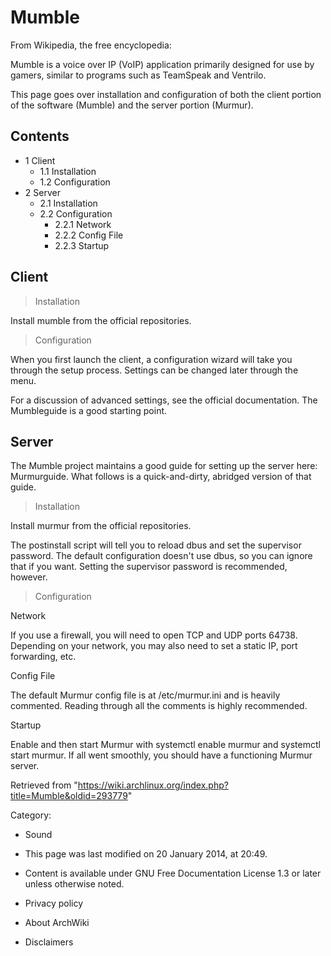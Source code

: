 Mumble
======

From Wikipedia, the free encyclopedia:

Mumble is a voice over IP (VoIP) application primarily designed for use
by gamers, similar to programs such as TeamSpeak and Ventrilo.

This page goes over installation and configuration of both the client
portion of the software (Mumble) and the server portion (Murmur).

Contents
--------

-   1 Client
    -   1.1 Installation
    -   1.2 Configuration
-   2 Server
    -   2.1 Installation
    -   2.2 Configuration
        -   2.2.1 Network
        -   2.2.2 Config File
        -   2.2.3 Startup

Client
------

> Installation

Install mumble from the official repositories.

> Configuration

When you first launch the client, a configuration wizard will take you
through the setup process. Settings can be changed later through the
menu.

For a discussion of advanced settings, see the official documentation.
The Mumbleguide is a good starting point.

Server
------

The Mumble project maintains a good guide for setting up the server
here: Murmurguide. What follows is a quick-and-dirty, abridged version
of that guide.

> Installation

Install murmur from the official repositories.

The postinstall script will tell you to reload dbus and set the
supervisor password. The default configuration doesn't use dbus, so you
can ignore that if you want. Setting the supervisor password is
recommended, however.

> Configuration

Network

If you use a firewall, you will need to open TCP and UDP ports 64738.
Depending on your network, you may also need to set a static IP, port
forwarding, etc.

Config File

The default Murmur config file is at /etc/murmur.ini and is heavily
commented. Reading through all the comments is highly recommended.

Startup

Enable and then start Murmur with systemctl enable murmur and
systemctl start murmur. If all went smoothly, you should have a
functioning Murmur server.

  

Retrieved from
"https://wiki.archlinux.org/index.php?title=Mumble&oldid=293779"

Category:

-   Sound

-   This page was last modified on 20 January 2014, at 20:49.
-   Content is available under GNU Free Documentation License 1.3 or
    later unless otherwise noted.
-   Privacy policy
-   About ArchWiki
-   Disclaimers
